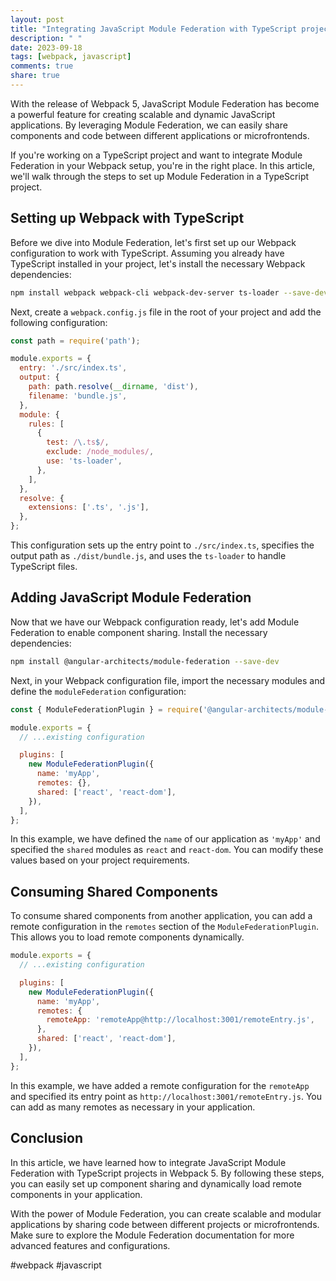 ```yaml
---
layout: post
title: "Integrating JavaScript Module Federation with TypeScript projects in Webpack 5"
description: " "
date: 2023-09-18
tags: [webpack, javascript]
comments: true
share: true
---
```


With the release of Webpack 5, JavaScript Module Federation has become a powerful feature for creating scalable and dynamic JavaScript applications. By leveraging Module Federation, we can easily share components and code between different applications or microfrontends.

If you're working on a TypeScript project and want to integrate Module Federation in your Webpack setup, you're in the right place. In this article, we'll walk through the steps to set up Module Federation in a TypeScript project.

## Setting up Webpack with TypeScript

Before we dive into Module Federation, let's first set up our Webpack configuration to work with TypeScript. Assuming you already have TypeScript installed in your project, let's install the necessary Webpack dependencies:

```bash
npm install webpack webpack-cli webpack-dev-server ts-loader --save-dev
```

Next, create a `webpack.config.js` file in the root of your project and add the following configuration:

```javascript
const path = require('path');

module.exports = {
  entry: './src/index.ts',
  output: {
    path: path.resolve(__dirname, 'dist'),
    filename: 'bundle.js',
  },
  module: {
    rules: [
      {
        test: /\.ts$/,
        exclude: /node_modules/,
        use: 'ts-loader',
      },
    ],
  },
  resolve: {
    extensions: ['.ts', '.js'],
  },
};
```

This configuration sets up the entry point to `./src/index.ts`, specifies the output path as `./dist/bundle.js`, and uses the `ts-loader` to handle TypeScript files.

## Adding JavaScript Module Federation

Now that we have our Webpack configuration ready, let's add Module Federation to enable component sharing. Install the necessary dependencies:

```bash
npm install @angular-architects/module-federation --save-dev
```

Next, in your Webpack configuration file, import the necessary modules and define the `moduleFederation` configuration:

```javascript
const { ModuleFederationPlugin } = require('@angular-architects/module-federation');

module.exports = {
  // ...existing configuration

  plugins: [
    new ModuleFederationPlugin({
      name: 'myApp',
      remotes: {},
      shared: ['react', 'react-dom'],
    }),
  ],
};
```

In this example, we have defined the `name` of our application as `'myApp'` and specified the `shared` modules as `react` and `react-dom`. You can modify these values based on your project requirements.

## Consuming Shared Components

To consume shared components from another application, you can add a remote configuration in the `remotes` section of the `ModuleFederationPlugin`. This allows you to load remote components dynamically.

```javascript
module.exports = {
  // ...existing configuration

  plugins: [
    new ModuleFederationPlugin({
      name: 'myApp',
      remotes: {
        remoteApp: 'remoteApp@http://localhost:3001/remoteEntry.js',
      },
      shared: ['react', 'react-dom'],
    }),
  ],
};
```

In this example, we have added a remote configuration for the `remoteApp` and specified its entry point as `http://localhost:3001/remoteEntry.js`. You can add as many remotes as necessary in your application.

## Conclusion

In this article, we have learned how to integrate JavaScript Module Federation with TypeScript projects in Webpack 5. By following these steps, you can easily set up component sharing and dynamically load remote components in your application.

With the power of Module Federation, you can create scalable and modular applications by sharing code between different projects or microfrontends. Make sure to explore the Module Federation documentation for more advanced features and configurations.

#webpack #javascript